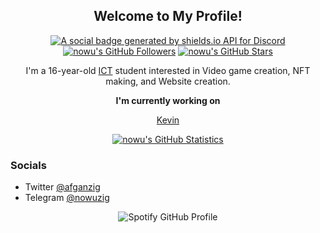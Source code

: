 <p align="center">
	<h2 align="center">Welcome to My Profile!</h2>
	<p align="center"><a href="https://discord.gg/projectzfn"><img src="https://img.shields.io/discord/1025109551797772348?style=for-the-badge" title="https://discord.gg/projectzfn" alt="A social badge generated by shields.io API for Discord"></a> <a href="https://github.com/nowu?tab=followers"><img src="https://img.shields.io/github/followers/nowu?style=for-the-badge" alt="nowu's GitHub Followers" title="nowu's GitHub Followers"></a> <a href="#"><img src="https://img.shields.io/github/stars/nowu?style=for-the-badge" alt="nowu's GitHub Stars" title="nowu's GitHub Stars"></a>
	</p>
</p>
<p align="center">I'm a 16-year-old <a href="https://en.wikipedia.org/wiki/Information_and_communications_technology">ICT</a> student interested in Video game creation, NFT making, and Website creation.
</p>

<p align="center"><strong>I'm currently working on</strong></p>
<p align="center"><a href="http://kevinfn.xyz/">Kevin</a></p>

<p align="center">
	<a href="https://github.com/nowu"><img src="https://github-readme-stats.vercel.app/api?username=nowu&theme=tokyonight&hide=prs,issues&count_private=true" title="nowu's GitHub Statistics" alt="nowu's GitHub Statistics"></a>
</p>

<p>
	<h3>Socials</h3>
	<ul>
		<li>Twitter <a href="https://twitter.com/afganzig">@afganzig</a></li>
		<li>Telegram <a href="https://t.me/Nowuzig">@nowuzig</a></li>
	</ul>
</p>

<!-- Spotify GitHub Profile Widget -->
<p align="center">
	<img src="https://spotify-github-profile.vercel.app/api/view?uid=3gyoe27k7yvz28dvlk1wtsr47&cover_image=true&theme=novatorem&show_offline=false&background_color=121212&interchange=false&bar_color=7e387e" alt="Spotify GitHub Profile" title="Spotify GitHub Profile">
</p>
